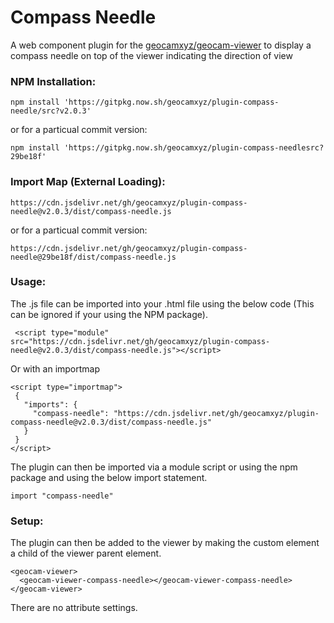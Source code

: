 # Compass Needle
A web component plugin for the [geocamxyz/geocam-viewer](https://github.com/geocamxyz/geocam-viewer) to display a compass needle on top of the viewer indicating the direction of view
### NPM Installation:
```
npm install 'https://gitpkg.now.sh/geocamxyz/plugin-compass-needle/src?v2.0.3'
```
or for a particual commit version:
```
npm install 'https://gitpkg.now.sh/geocamxyz/plugin-compass-needlesrc?29be18f'
```
### Import Map (External Loading):
```
https://cdn.jsdelivr.net/gh/geocamxyz/plugin-compass-needle@v2.0.3/dist/compass-needle.js
```
or for a particual commit version:
```
https://cdn.jsdelivr.net/gh/geocamxyz/plugin-compass-needle@29be18f/dist/compass-needle.js
```
### Usage:
The .js file can be imported into your .html file using the below code (This can be ignored if your using the NPM package).
```
 <script type="module" src="https://cdn.jsdelivr.net/gh/geocamxyz/plugin-compass-needle@v2.0.3/dist/compass-needle.js"></script>
 ```

 Or with an importmap
 ```
<script type="importmap">
  {
    "imports": {
      "compass-needle": "https://cdn.jsdelivr.net/gh/geocamxyz/plugin-compass-needle@v2.0.3/dist/compass-needle.js"
    }
  }
</script>
```
The plugin can then be imported via a module script or using the npm package and using the below import statement.
```
import "compass-needle"
```
### Setup:
The plugin can then be added to the viewer by making the custom element a child of the viewer parent element.  

```
<geocam-viewer>
  <geocam-viewer-compass-needle></geocam-viewer-compass-needle>
</geocam-viewer>
```

There are no attribute settings.